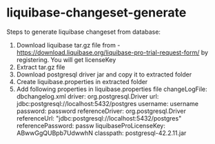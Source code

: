 # liquibase-changeset-generate

Steps to generate liquibase changeset from database:

1. Download liquibase tar.gz file from - https://download.liquibase.org/liquibase-pro-trial-request-form/ by registering. You will get licenseKey
2. Extract tar.gz file 
3. Download postgresql driver jar and copy it to extracted folder
4. Create liquibase.properties in extracted folder
5. Add following properties in liquibase.properties file
changeLogFile: dbchangelog.xml
driver: org.postgresql.Driver
url: jdbc:postgresql://localhost:5432/postgres
username: username
password: password
referenceDriver: org.postgresql.Driver
referenceUrl: "jdbc:postgresql://localhost:5432/postgres"
referencePassword: passw
liquibaseProLicenseKey: ABwwGgQUBpb7UdwwhN
classpath: postgresql-42.2.11.jar 
